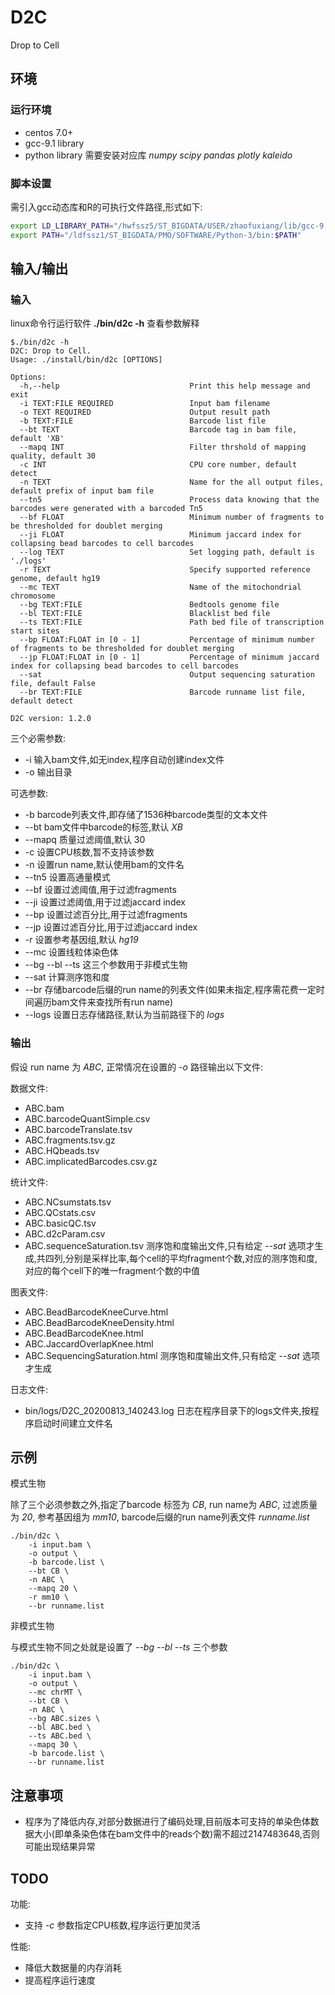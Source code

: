 # D2C

Drop to Cell

## 环境

### 运行环境

* centos 7.0+
* gcc-9.1 library
* python library 需要安装对应库 *numpy scipy pandas plotly kaleido*

### 脚本设置

需引入gcc动态库和R的可执行文件路径,形式如下:

```sh
export LD_LIBRARY_PATH="/hwfssz5/ST_BIGDATA/USER/zhaofuxiang/lib/gcc-9.1.0/lib:/hwfssz5/ST_BIGDATA/USER/zhaofuxiang/lib/gcc-9.1.0/lib64:$LD_LIBRARY_PATH"
export PATH="/ldfssz1/ST_BIGDATA/PMO/SOFTWARE/Python-3/bin:$PATH"
```

## 输入/输出

### 输入
linux命令行运行软件 **./bin/d2c -h** 查看参数解释

```
$./bin/d2c -h
D2C: Drop to Cell.
Usage: ./install/bin/d2c [OPTIONS]

Options:
  -h,--help                             Print this help message and exit
  -i TEXT:FILE REQUIRED                 Input bam filename
  -o TEXT REQUIRED                      Output result path
  -b TEXT:FILE                          Barcode list file
  --bt TEXT                             Barcode tag in bam file, default 'XB'
  --mapq INT                            Filter thrshold of mapping quality, default 30
  -c INT                                CPU core number, default detect
  -n TEXT                               Name for the all output files, default prefix of input bam file
  --tn5                                 Process data knowing that the barcodes were generated with a barcoded Tn5
  --bf FLOAT                            Minimum number of fragments to be thresholded for doublet merging
  --ji FLOAT                            Minimum jaccard index for collapsing bead barcodes to cell barcodes
  --log TEXT                            Set logging path, default is './logs'
  -r TEXT                               Specify supported reference genome, default hg19
  --mc TEXT                             Name of the mitochondrial chromosome
  --bg TEXT:FILE                        Bedtools genome file
  --bl TEXT:FILE                        Blacklist bed file
  --ts TEXT:FILE                        Path bed file of transcription start sites
  --bp FLOAT:FLOAT in [0 - 1]           Percentage of minimum number of fragments to be thresholded for doublet merging
  --jp FLOAT:FLOAT in [0 - 1]           Percentage of minimum jaccard index for collapsing bead barcodes to cell barcodes
  --sat                                 Output sequencing saturation file, default False
  --br TEXT:FILE                        Barcode runname list file, default detect

D2C version: 1.2.0
```

三个必需参数:

* -i 输入bam文件,如无index,程序自动创建index文件
* -o 输出目录
  
可选参数:

* -b barcode列表文件,即存储了1536种barcode类型的文本文件
* --bt bam文件中barcode的标签,默认 *XB*
* --mapq 质量过滤阈值,默认 30
* -c 设置CPU核数,暂不支持该参数
* -n 设置run name,默认使用bam的文件名
* --tn5 设置高通量模式
* --bf 设置过滤阈值,用于过滤fragments
* --ji 设置过滤阈值,用于过滤jaccard index
* --bp 设置过滤百分比,用于过滤fragments
* --jp 设置过滤百分比,用于过滤jaccard index
* -r 设置参考基因组,默认 *hg19*
* --mc 设置线粒体染色体
* --bg --bl --ts 这三个参数用于非模式生物
* --sat 计算测序饱和度
* --br 存储barcode后缀的run name的列表文件(如果未指定,程序需花费一定时间遍历bam文件来查找所有run name)
* --logs 设置日志存储路径,默认为当前路径下的 *logs*

### 输出

假设 run name 为 *ABC*, 正常情况在设置的 *-o* 路径输出以下文件:

数据文件:
* ABC.bam
* ABC.barcodeQuantSimple.csv 
* ABC.barcodeTranslate.tsv
* ABC.fragments.tsv.gz
* ABC.HQbeads.tsv
* ABC.implicatedBarcodes.csv.gz

统计文件:
* ABC.NCsumstats.tsv
* ABC.QCstats.csv
* ABC.basicQC.tsv
* ABC.d2cParam.csv
* ABC.sequenceSaturation.tsv 测序饱和度输出文件,只有给定 *--sat* 选项才生成,共四列,分别是采样比率,每个cell的平均fragment个数,对应的测序饱和度,对应的每个cell下的唯一fragment个数的中值

图表文件:
* ABC.BeadBarcodeKneeCurve.html
* ABC.BeadBarcodeKneeDensity.html
* ABC.BeadBarcodeKnee.html
* ABC.JaccardOverlapKnee.html
* ABC.SequencingSaturation.html 测序饱和度输出文件,只有给定 *--sat* 选项才生成

日志文件:
* bin/logs/D2C_20200813_140243.log 日志在程序目录下的logs文件夹,按程序启动时间建立文件名


## 示例

模式生物

除了三个必须参数之外,指定了barcode 标签为 *CB*, run name为 *ABC*, 过滤质量为 *20*, 参考基因组为 *mm10*, barcode后缀的run name列表文件 *runname.list* 

```
./bin/d2c \
    -i input.bam \
    -o output \
    -b barcode.list \
    --bt CB \
    -n ABC \
    --mapq 20 \
    -r mm10 \
    --br runname.list
```

非模式生物

与模式生物不同之处就是设置了 *--bg --bl --ts* 三个参数

```
./bin/d2c \
    -i input.bam \
    -o output \
    --mc chrMT \
    --bt CB \
    -n ABC \
    --bg ABC.sizes \
    --bl ABC.bed \
    --ts ABC.bed \
    --mapq 30 \
    -b barcode.list \
    --br runname.list
```

## 注意事项

* 程序为了降低内存,对部分数据进行了编码处理,目前版本可支持的单染色体数据大小(即单条染色体在bam文件中的reads个数)需不超过2147483648,否则可能出现结果异常

## TODO

功能:

* 支持 *-c* 参数指定CPU核数,程序运行更加灵活

性能:

* 降低大数据量的内存消耗
* 提高程序运行速度